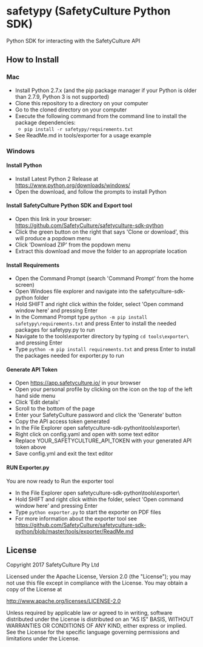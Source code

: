 # safetypy (SafetyCulture Python SDK)

Python SDK for interacting with the SafetyCulture API

## How to Install

### Mac
 * Install Python 2.7.x (and the pip package manager if your Python is older than 2.7.9, Python 3 is not supported)
 * Clone this repository to a directory on your computer
 * Go to the cloned directory on your computer
 * Execute the following command from the command line to install the package dependencies:
     * ``pip install -r safetypy/requirements.txt``
 * See ReadMe.md in tools/exporter for a usage example

### Windows
#### Install Python 
 * Install Latest Python 2 Release at https://www.python.org/downloads/windows/
 * Open the download, and follow the prompts to install Python
#### Install SafetyCulture Python SDK and Export tool
 * Open this link in your browser: https://github.com/SafetyCulture/safetyculture-sdk-python
 * Click the green button on the right that says 'Clone or download', this will produce a popdown menu
 * Click 'Download ZIP' from the popdown menu
 * Extract this download and move the folder to an appropriate location
#### Install Requirements
 * Open the Command Prompt (search 'Command Prompt' from the home screen)
 * Open Windoes file explorer and navigate into the safetyculture-sdk-python folder
 * Hold SHIFT and right click within the folder, select 'Open command window here' and pressing Enter
 * In the Command Prompt type `python -m pip install safetypy\requirements.txt` and press Enter to install the needed packages for safetypy.py to run
 * Navigate to the tools\exporter directory by typing `cd tools\exporter\` and pressing Enter
 * Type `python -m pip install requirements.txt` and press Enter to install the packages needed for exporter.py to run
#### Generate API Token 
 * Open https://app.safetyculture.io/ in your browser
 * Open your personal profile by clicking on the icon on the top of the left hand side menu
 * Click 'Edit details'
 * Scroll to the bottom of the page
 * Enter your SafetyCulture password and click the 'Generate' button 
 * Copy the API access token generated 
 * In the File Explorer open safetyculture-sdk-python\tools\exporter\
 * Right click on config.yaml and open with some text editor
 * Replace YOUR_SAFETYCULTURE_API_TOKEN with your generated API token above
 * Save config.yml and exit the text editor 
#### RUN Exporter.py 
You are now ready to Run the exporter tool
 * In the File Explorer open safetyculture-sdk-python\tools\exporter\
 * Hold SHIFT and right click within the folder, select 'Open command window here' and pressing Enter
 * Type `python exporter.py` to start the exporter on PDF files
 * For more information about the exporter tool see https://github.com/SafetyCulture/safetyculture-sdk-python/blob/master/tools/exporter/ReadMe.md
 
## License

Copyright 2017 SafetyCulture Pty Ltd

Licensed under the Apache License, Version 2.0 (the "License");
you may not use this file except in compliance with the License.
You may obtain a copy of the License at

http://www.apache.org/licenses/LICENSE-2.0

Unless required by applicable law or agreed to in writing, software
distributed under the License is distributed on an "AS IS" BASIS,
WITHOUT WARRANTIES OR CONDITIONS OF ANY KIND, either express or implied.
See the License for the specific language governing permissions and
limitations under the License.

